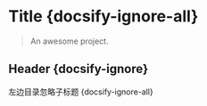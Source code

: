 # Title {docsify-ignore-all}

> An awesome project.

## Header {docsify-ignore}


左边目录忽略子标题
{docsify-ignore-all}